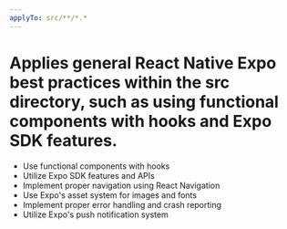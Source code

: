```yaml
---
applyTo: src/**/*.*
---
```


# Applies general React Native Expo best practices within the src directory, such as using functional components with hooks and Expo SDK features.

- Use functional components with hooks
- Utilize Expo SDK features and APIs
- Implement proper navigation using React Navigation
- Use Expo's asset system for images and fonts
- Implement proper error handling and crash reporting
- Utilize Expo's push notification system
